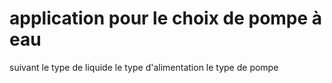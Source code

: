 # application pour le choix de pompe à eau 
suivant le type de liquide 
le type d'alimentation
le type de pompe
